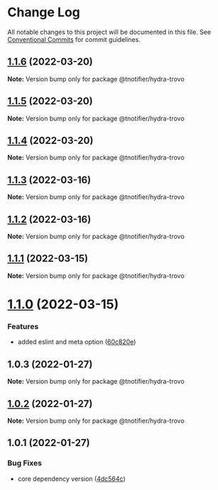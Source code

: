 # Change Log

All notable changes to this project will be documented in this file.
See [Conventional Commits](https://conventionalcommits.org) for commit guidelines.

## [1.1.6](https://github.com/tnotifier/hydra/compare/@tnotifier/hydra-trovo@1.1.5...@tnotifier/hydra-trovo@1.1.6) (2022-03-20)

**Note:** Version bump only for package @tnotifier/hydra-trovo





## [1.1.5](https://github.com/tnotifier/hydra/compare/@tnotifier/hydra-trovo@1.1.4...@tnotifier/hydra-trovo@1.1.5) (2022-03-20)

**Note:** Version bump only for package @tnotifier/hydra-trovo





## [1.1.4](https://github.com/tnotifier/hydra/compare/@tnotifier/hydra-trovo@1.1.3...@tnotifier/hydra-trovo@1.1.4) (2022-03-20)

**Note:** Version bump only for package @tnotifier/hydra-trovo





## [1.1.3](https://github.com/tnotifier/hydra/compare/@tnotifier/hydra-trovo@1.1.2...@tnotifier/hydra-trovo@1.1.3) (2022-03-16)

**Note:** Version bump only for package @tnotifier/hydra-trovo





## [1.1.2](https://github.com/tnotifier/hydra/compare/@tnotifier/hydra-trovo@1.1.1...@tnotifier/hydra-trovo@1.1.2) (2022-03-16)

**Note:** Version bump only for package @tnotifier/hydra-trovo





## [1.1.1](https://github.com/tnotifier/hydra/compare/@tnotifier/hydra-trovo@1.1.0...@tnotifier/hydra-trovo@1.1.1) (2022-03-15)

**Note:** Version bump only for package @tnotifier/hydra-trovo





# [1.1.0](https://github.com/tnotifier/hydra/compare/@tnotifier/hydra-trovo@1.0.3...@tnotifier/hydra-trovo@1.1.0) (2022-03-15)


### Features

* added eslint and meta option ([60c820e](https://github.com/tnotifier/hydra/commit/60c820e6c53250cdf3d35925a269e2142e2e89cf))





## 1.0.3 (2022-01-27)

**Note:** Version bump only for package @tnotifier/hydra-trovo





## [1.0.2](https://github.com/tnotifier/hydra/compare/@tnotifier/hydra-trovo@1.0.1...@tnotifier/hydra-trovo@1.0.2) (2022-01-27)

**Note:** Version bump only for package @tnotifier/hydra-trovo





## 1.0.1 (2022-01-27)


### Bug Fixes

* core dependency version ([4dc564c](https://github.com/tnotifier/hydra/commit/4dc564cbff42c3780f0b32d1867a7dce97b27a28))
